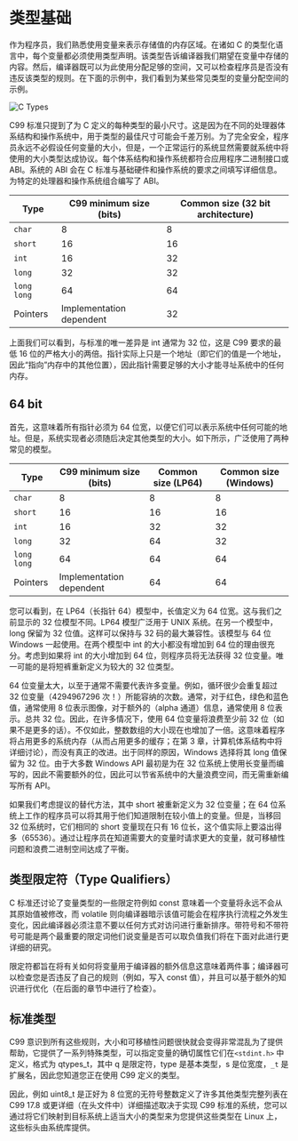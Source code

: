 # 类型基础

作为程序员，我们熟悉使用变量来表示存储值的内存区域。在诸如 C 的类型化语言中，每个变量都必须使用类型声明。该类型告诉编译器我们期望在变量中存储的内容。然后，编译器既可以为此使用分配足够的空间，又可以检查程序员是否没有违反该类型的规则。在下面的示例中，我们看到为某些常见类型的变量分配空间的示例。

![C Types](https://s2.ax1x.com/2020/01/25/1ejQpT.png)

C99 标准只提到了为 C 定义的每种类型的最小尺寸。这是因为在不同的处理器体系结构和操作系统中，用于类型的最佳尺寸可能会千差万别。为了完全安全，程序员永远不必假设任何变量的大小，但是，一个正常运行的系统显然需要就系统中将使用的大小类型达成协议。每个体系结构和操作系统都符合应用程序二进制接口或 ABI。系统的 ABI 会在 C 标准与基础硬件和操作系统的要求之间填写详细信息。为特定的处理器和操作系统组合编写了 ABI。

| Type        | C99 minimum size (bits)  | Common size (32 bit architecture) |
| ----------- | ------------------------ | --------------------------------- |
| `char`      | 8                        | 8                                 |
| `short`     | 16                       | 16                                |
| `int`       | 16                       | 32                                |
| `long`      | 32                       | 32                                |
| `long long` | 64                       | 64                                |
| Pointers    | Implementation dependent | 32                                |

上面我们可以看到，与标准的唯一差异是 int 通常为 32 位，这是 C99 要求的最低 16 位的严格大小的两倍。指针实际上只是一个地址（即它们的值是一个地址，因此“指向”内存中的其他位置），因此指针需要足够的大小才能寻址系统中的任何内存。

## 64 bit

首先，这意味着所有指针必须为 64 位宽，以便它们可以表示系统中任何可能的地址。但是，系统实现者必须随后决定其他类型的大小。如下所示，广泛使用了两种常见的模型。

| Type        | C99 minimum size (bits)  | Common size (LP64) | Common size (Windows) |
| ----------- | ------------------------ | ------------------ | --------------------- |
| `char`      | 8                        | 8                  | 8                     |
| `short`     | 16                       | 16                 | 16                    |
| `int`       | 16                       | 32                 | 32                    |
| `long`      | 32                       | 64                 | 32                    |
| `long long` | 64                       | 64                 | 64                    |
| Pointers    | Implementation dependent | 64                 | 64                    |

您可以看到，在 LP64（长指针 64）模型中，长值定义为 64 位宽。这与我们之前显示的 32 位模型不同。LP64 模型广泛用于 UNIX 系统。在另一个模型中，long 保留为 32 位值。这样可以保持与 32 码的最大兼容性。该模型与 64 位 Windows 一起使用。在两个模型中 int 的大小都没有增加到 64 位的理由很充分。考虑到如果将 int 的大小增加到 64 位，则程序员将无法获得 32 位变量。唯一可能的是将短裤重新定义为较大的 32 位类型。

64 位变量太大，以至于通常不需要代表许多变量。例如，循环很少会重复超过 32 位变量（4294967296 次！）所能容纳的次数。通常，对于红色，绿色和蓝色值，通常使用 8 位表示图像，对于额外的（alpha 通道）信息，通常使用 8 位表示。总共 32 位。因此，在许多情况下，使用 64 位变量将浪费至少前 32 位（如果不是更多的话）。不仅如此，整数数组的大小现在也增加了一倍。这意味着程序将占用更多的系统内存（从而占用更多的缓存；在第 3 章，计算机体系结构中将详细讨论），而没有真正的改进。出于同样的原因，Windows 选择将其 long 值保留为 32 位。由于大多数 Windows API 最初是为在 32 位系统上使用长变量而编写的，因此不需要额外的位，因此可以节省系统中的大量浪费空间，而无需重新编写所有 API。

如果我们考虑提议的替代方法，其中 short 被重新定义为 32 位变量；在 64 位系统上工作的程序员可以将其用于他们知道限制在较小值上的变量。但是，当移回 32 位系统时，它们相同的 short 变量现在只有 16 位长，这个值实际上要溢出得多（65536）。通过让程序员在知道需要大的变量时请求更大的变量，就可移植性问题和浪费二进制空间达成了平衡。

## 类型限定符（Type Qualifiers）

C 标准还讨论了变量类型的一些限定符例如 const 意味着一个变量将永远不会从其原始值被修改，而 volatile 则向编译器暗示该值可能会在程序执行流程之外发生变化，因此编译器必须注意不要以任何方式对访问进行重新排序。带符号和不带符号可能是两个最重要的限定词他们说变量是否可以取负值我们将在下面对此进行更详细的研究。

限定符都旨在将有关如何将变量用于编译器的额外信息这意味着两件事；编译器可以检查您是否违反了自己的规则（例如，写入 const 值），并且可以基于额外的知识进行优化（在后面的章节中进行了检查）。

## 标准类型

C99 意识到所有这些规则，大小和可移植性问题很快就会变得非常混乱为了提供帮助，它提供了一系列特殊类型，可以指定变量的确切属性它们在`<stdint.h>` 中定义，格式为 qtypes_t，其中 q 是限定符，type 是基本类型，s 是位宽度，`_t` 是扩展名，因此您知道您正在使用 C99 定义的类型。

因此，例如 uint8_t 是正好为 8 位宽的无符号整数定义了许多其他类型完整列表在 C99 17.8 或更详细（在头文件中）详细描述取决于实现 C99 标准的系统，您可以通过将它们映射到目标系统上适当大小的类型来为您提供这些类型在 Linux 上，这些标头由系统库提供。
